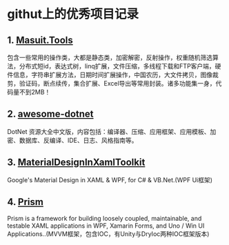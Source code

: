 # githut上的优秀项目记录
## 1. [Masuit.Tools](https://github.com/ldqk/Masuit.Tools)
包含一些常用的操作类，大都是静态类，加密解密，反射操作，权重随机筛选算法，分布式短id，表达式树，linq扩展，文件压缩，多线程下载和FTP客户端，硬件信息，字符串扩展方法，日期时间扩展操作，中国农历，大文件拷贝，图像裁剪，验证码，断点续传，集合扩展、Excel导出等常用封装。诸多功能集一身，代码量不到2MB！
## 2. [awesome-dotnet](https://github.com/jobbole/awesome-dotnet-cn)
DotNet 资源大全中文版，内容包括：编译器、压缩、应用框架、应用模板、加密、数据库、反编译、IDE、日志、风格指南等。
## 3. [MaterialDesignInXamlToolkit](https://github.com/MaterialDesignInXAML/MaterialDesignInXamlToolkit)
Google's Material Design in XAML & WPF, for C# & VB.Net.(WPF Ui框架)
## 4. [Prism](https://github.com/PrismLibrary/Prism)
Prism is a framework for building loosely coupled, maintainable, and testable XAML applications in WPF, Xamarin Forms, and Uno / Win UI Applications..(MVVM框架，包含IOC，有Unity与DryIoc两种IOC框架版本)
